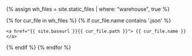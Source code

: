 {% assign wh_files = site.static_files | where: "warehouse", true %}


{% for cur_file in wh_files %}
  {% if cur_file.name contains '.json' %}
  
    <a href="{{ site.baseurl }}{{ cur_file.path }}"> {{ cur_file.name }} </a>
    
  {% endif %}
{% endfor %}
